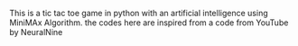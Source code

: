 This is a tic tac toe game in python with an artificial intelligence using MiniMAx Algorithm. 
the codes here are inspired from a code from YouTube by NeuralNine
